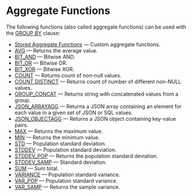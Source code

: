 # Aggregate Functions

The following functions (also called aggregate functions) can be used with the [GROUP BY](/sql-statements-structure/sql-statements/data-manipulation/selecting-data/group-by) clause:

- [Stored Aggregate Functions](/programming-customizing-mariadb/stored-routines/stored-functions/stored-aggregate-functions/) — Custom aggregate functions.
- [AVG](/built-in-functions/aggregate-functions/avg/) — Returns the average value.
- [BIT_AND](/built-in-functions/aggregate-functions/bit_and/) — Bitwise AND.
- [BIT_OR](/built-in-functions/aggregate-functions/bit_or/) — Bitwise OR.
- [BIT_XOR](/built-in-functions/aggregate-functions/bit_xor/) — Bitwise XOR.
- [COUNT](/built-in-functions/aggregate-functions/count/) — Returns count of non-null values.
- [COUNT DISTINCT](/built-in-functions/aggregate-functions/count-distinct/) — Returns count of number of different non-NULL values.
- [GROUP_CONCAT](/built-in-functions/aggregate-functions/group_concat/) — Returns string with concatenated values from a group.
- [JSON_ARRAYAGG](/built-in-functions/special-functions/json-functions/json_arrayagg/) — Returns a JSON array containing an element for each value in a given set of JSON or SQL values.
- [JSON_OBJECTAGG](/built-in-functions/special-functions/json-functions/json_objectagg/) — Returns a JSON object containing key-value pairs.
- [MAX](/built-in-functions/aggregate-functions/max/) — Returns the maximum value.
- [MIN](/built-in-functions/aggregate-functions/min/) — Returns the minimum value.
- [STD](/built-in-functions/aggregate-functions/std/) — Population standard deviation.
- [STDDEV](/built-in-functions/aggregate-functions/stddev/) — Population standard deviation.
- [STDDEV_POP](/built-in-functions/aggregate-functions/stddev_pop/) — Returns the population standard deviation.
- [STDDEV_SAMP](/built-in-functions/aggregate-functions/stddev_samp/) — Standard deviation.
- [SUM](/built-in-functions/aggregate-functions/sum/) — Sum total.
- [VARIANCE](/built-in-functions/aggregate-functions/variance/) — Population standard variance.
- [VAR_POP](/built-in-functions/aggregate-functions/var_pop/) — Population standard variance.
- [VAR_SAMP](/built-in-functions/aggregate-functions/var_samp/) — Returns the sample variance.